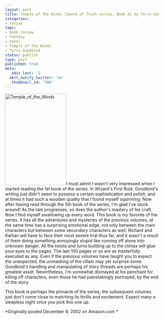 ```yaml
---
layout: post
title: Temple of the Winds (Sword of Truth series, Book 4) by Terry Goodkind
categories:
- review
tags:
- book review
- fantasy
- novel
- Temple of the Winds
- Terry Goodkind
status: publish
type: post
published: true
meta:
  _edit_last: '1'
  aktt_notify_twitter: 'no'
  _thumbnail_id: '598'
---
```

<img title="Temple_of_the_Winds" src="http://www.yentran.org/blog/wp-content/uploads/2011/09/Temple_of_the_Winds-200x300.jpg" width="200" height="300" />I must admit I wasn't very impressed when I started reading the 1st book of the series. In Wizard's First Rule, Goodkind's writing just didn't seem to possess a certain sophistication and polish, and at times it had such a wooden quality that I found myself squirming. Now after having read through the 5th book of the series, I'm glad I've stuck around! As the tale progresses, so does the author's mastery of his craft. Now I find myself swallowing up every word. This book is my favorite of the series. It has all the adventures and mysteries of the previous volumes, at the same time has a surprising emotional edge, not only between the main characters but between some secondary characters as well. Richard and Kahlan will have to face their most severe trial thus far, and it wasn't a result of them doing something annoyingly stupid like running off alone into unknown danger. All the twists and turns building up to the climax will glue your eyes to the pages. The last 100 pages or so are as masterfully executed as any. Even if the previous volumes have taught you to expect the unexpected, the unmasking of the villain may yet surprise some. Goodkind's handling and manipulating of story threads are perhaps his greatest asset. Nevertheless, I'm somewhat dismayed at his penchant for killing off characters, even those he had painstakingly portrayed, by the end of the story.

This book is perhaps the pinnacle of the series; the subsequent volumes just don't come close to matching its thrills and excitement. Expect many a sleepless night once you pick this one up.

*Originally posted December 8, 2002 on Amazon.com
*
